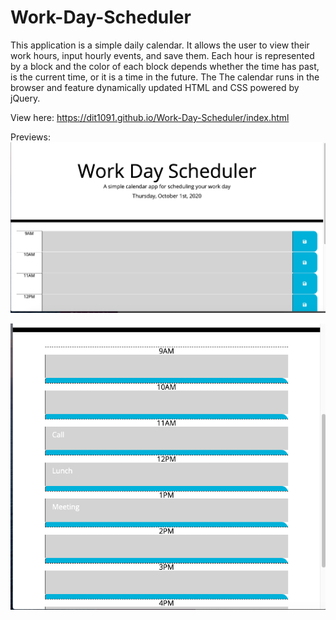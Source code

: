 # Work-Day-Scheduler

This application is a simple daily calendar. It allows the user to view their work hours, input hourly events, and save them. Each hour is represented by a block and the color of each block depends whether the time has past, is the current time, or it is a time in the future. 
The The calendar runs in the browser and feature dynamically updated HTML and CSS powered by jQuery.

View here: https://dit1091.github.io/Work-Day-Scheduler/index.html

Previews:
![Image of Screenshot1](https://github.com/dit1091/Work-Day-Scheduler/blob/master/Screenshot1.png?raw=true)

![Image of Screenshot2](https://github.com/dit1091/Work-Day-Scheduler/blob/master/Screenshot2.png?raw=true)
